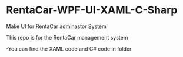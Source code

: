 # RentaCar-WPF-UI-XAML-C-Sharp
Make UI for RentaCar adminastor System


This repo is for the RentaCar management system 

-You can find the XAML code and C# code in folder
